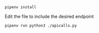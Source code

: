 `pipenv install`

Edit the file to include the desired endpoint 

`pipenv run python3 ./apicalls.py`

